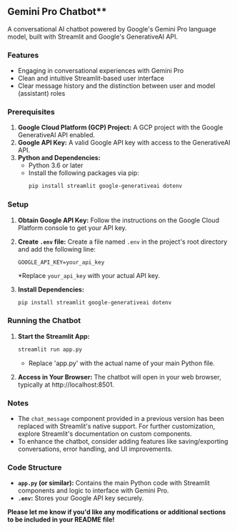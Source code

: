 ## Gemini Pro Chatbot**

A conversational AI chatbot powered by Google's Gemini Pro language model, built with Streamlit and Google's GenerativeAI API.

### **Features**

* Engaging in conversational experiences with Gemini Pro
* Clean and intuitive Streamlit-based user interface
* Clear message history and the distinction between user and model (assistant) roles

### **Prerequisites**

1. **Google Cloud Platform (GCP) Project:** A GCP project with the Google GenerativeAI API enabled.
2. **Google API Key:** A valid Google API key with access to the GenerativeAI API.
3. **Python and Dependencies:** 
    * Python 3.6 or later
    * Install the following packages via pip:
        ```bash
        pip install streamlit google-generativeai dotenv
        ```

### **Setup**

1. **Obtain Google API Key:** Follow the instructions on the Google Cloud Platform console to get your API key.
2. **Create `.env` file:** Create a file named `.env` in the project's root directory and add the following line:
   ```
   GOOGLE_API_KEY=your_api_key 
   ```
   *Replace `your_api_key` with your actual API key.

3. **Install Dependencies:** 
   ```bash
   pip install streamlit google-generativeai dotenv
   ```

### **Running the Chatbot**

1. **Start the Streamlit App:**
   ```bash
   streamlit run app.py 
   ```
   * Replace 'app.py' with the actual name of your main Python file.

2. **Access in Your Browser:** The chatbot will open in your web browser, typically at http://localhost:8501.

### **Notes**

* The `chat_message` component provided in a previous version has been replaced with Streamlit's native support. For further customization, explore Streamlit's documentation on custom components.
* To enhance the chatbot, consider adding features like saving/exporting conversations, error handling, and UI improvements.

### **Code Structure**

* **`app.py` (or similar):** Contains the main Python code with Streamlit components and logic to interface with Gemini Pro.
* **`.env`:** Stores your Google API key securely.

**Please let me know if you'd like any modifications or additional sections to be included in your README file!** 
